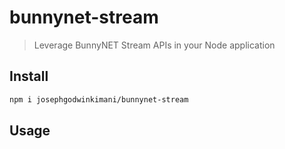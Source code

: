 # bunnynet-stream

> Leverage BunnyNET Stream APIs in your Node application

## Install

```bash
npm i josephgodwinkimani/bunnynet-stream
```

## Usage
